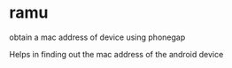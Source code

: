 ramu
====

obtain a mac address of device using phonegap


Helps in finding out the mac address of the android device
